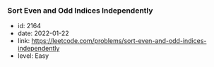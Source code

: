 ### Sort Even and Odd Indices Independently

* id: 2164
* date: 2022-01-22
* link: https://leetcode.com/problems/sort-even-and-odd-indices-independently
* level: Easy
